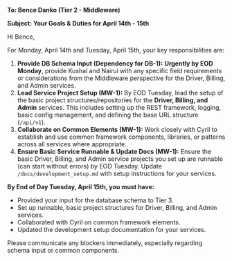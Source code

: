 
**To: Bence Danko (Tier 2 - Middleware)**

**Subject: Your Goals & Duties for April 14th - 15th**

Hi Bence,

For Monday, April 14th and Tuesday, April 15th, your key responsibilities are:

1.  **Provide DB Schema Input (Dependency for DB-1):** **Urgently by EOD Monday**, provide Kushal and Nairui with any specific field requirements or considerations from the Middleware perspective for the Driver, Billing, and Admin services.
2.  **Lead Service Project Setup (MW-1):** By EOD Tuesday, lead the setup of the basic project structures/repositories for the **Driver, Billing, and Admin** services. This includes setting up the REST framework, logging, basic config management, and defining the base URL structure (`/api/v1`).
3.  **Collaborate on Common Elements (MW-1):** Work closely with Cyril to establish and use common framework components, libraries, or patterns across all services where appropriate.
4.  **Ensure Basic Service Runnable & Update Docs (MW-1):** Ensure the basic Driver, Billing, and Admin service projects you set up are runnable (can start without errors) by EOD Tuesday. Update `/docs/development_setup.md` with setup instructions for your services.

**By End of Day Tuesday, April 15th, you must have:**
*   Provided your input for the database schema to Tier 3.
*   Set up runnable, basic project structures for Driver, Billing, and Admin services.
*   Collaborated with Cyril on common framework elements.
*   Updated the development setup documentation for your services.

Please communicate any blockers immediately, especially regarding schema input or common components.
